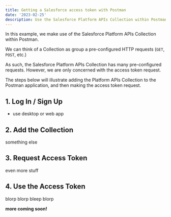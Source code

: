 ```yaml
---
title: Getting a Salesforce access token with Postman
date: '2023-02-25'
description: Use the Salesforce Platform APIs Collection within Postman to obtain an access token
---
```


In this example, we make use of the Salesforce Platform APIs Collection within Postman.

We can think of a Collection as group a pre-configured HTTP requests (`GET`, `POST`, etc.)

As such, the Salesforce Platform APIs Collection has many pre-configured requests. However, we are only concerned with the access token request.

The steps below will illustrate adding the Platform APIs Collection to the Postman application, and then making the access token request.

## 1. Log In / Sign Up

- use desktop or web app

## 2. Add the Collection

something else

## 3. Request Access Token

even more stuff

## 4. Use the Access Token

blorp blorp bleep blorp

**more coming soon!**
